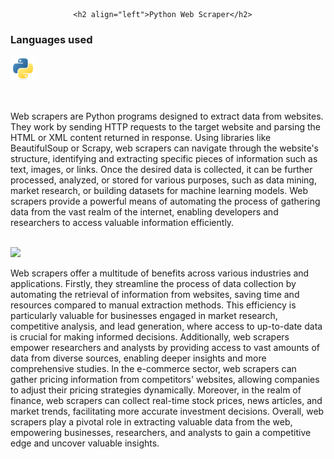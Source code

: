                   <h2 align="left">Python Web Scraper</h2>
  
<h3 align="left">Languages used</h3>
<p align="left"> <a href="https://www.python.org" target="_blank" rel="noreferrer"> <img src="https://raw.githubusercontent.com/devicons/devicon/master/icons/python/python-original.svg" alt="python" width="40" height="40"/> </a> </p> 
<br> 
<p>Web scrapers are Python programs designed to extract data from websites. They work by sending HTTP requests to the target website and parsing the HTML or XML content returned in response. Using libraries like BeautifulSoup or Scrapy, web scrapers can navigate through the website's structure, identifying and extracting specific pieces of information such as text, images, or links. Once the desired data is collected, it can be further processed, analyzed, or stored for various purposes, such as data mining, market research, or building datasets for machine learning models. Web scrapers provide a powerful means of automating the process of gathering data from the vast realm of the internet, enabling developers and researchers to access valuable information efficiently.
</p>
<br>
<img src="https://miro.medium.com/v2/resize:fit:1024/1*nHfayfdmxAApbg84iMrJqQ.gif">
<br>
<p>Web scrapers offer a multitude of benefits across various industries and applications. Firstly, they streamline the process of data collection by automating the retrieval of information from websites, saving time and resources compared to manual extraction methods. This efficiency is particularly valuable for businesses engaged in market research, competitive analysis, and lead generation, where access to up-to-date data is crucial for making informed decisions. Additionally, web scrapers empower researchers and analysts by providing access to vast amounts of data from diverse sources, enabling deeper insights and more comprehensive studies. In the e-commerce sector, web scrapers can gather pricing information from competitors' websites, allowing companies to adjust their pricing strategies dynamically. Moreover, in the realm of finance, web scrapers can collect real-time stock prices, news articles, and market trends, facilitating more accurate investment decisions. Overall, web scrapers play a pivotal role in extracting valuable data from the web, empowering businesses, researchers, and analysts to gain a competitive edge and uncover valuable insights.</p>
